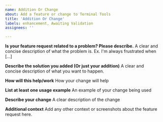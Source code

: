 ```yaml
---
name: Addition Or Change
about: Add a feature or change to Terminal Tools
title: 'Addition Or Change'
labels: enhancement, Awaiting Validation
assignees: ''

---
```


**Is your feature request related to a problem? Please describe.**
A clear and concise description of what the problem is. Ex. I'm always frustrated when [...]

**Describe the solution you added (Or just your addition)**
A clear and concise description of what you want to happen.

**How will this help/work**
How your change will help

**List at least one usage example**
An example of your change being used

**Describe your change**
A clear description of the change

**Additional context**
Add any other context or screenshots about the feature request here.

